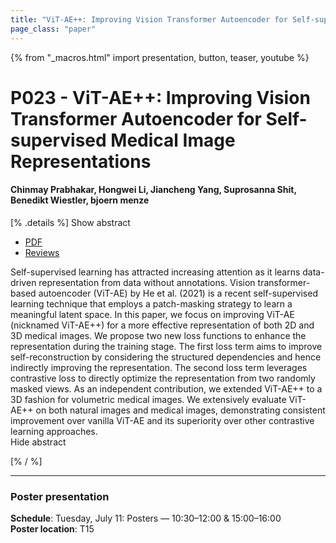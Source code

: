 ```yaml
---
title: "ViT-AE++: Improving Vision Transformer Autoencoder for Self-supervised Medical Image Representations"
page_class: "paper"
---
```


{% from "_macros.html" import presentation, button, teaser, youtube %}

# P023 - ViT-AE++: Improving Vision Transformer Autoencoder for Self-supervised Medical Image Representations

#### Chinmay Prabhakar, Hongwei Li, Jiancheng Yang, Suprosanna Shit, Benedikt Wiestler, bjoern menze


[% .details %]
<a class="toggle_visibility" data-selector=".abstract" data-level="3">Show abstract</a>
- <a href="https://openreview.net/pdf?id=2Aoi0VKPOWT">PDF</a>
- <a href="https://openreview.net/forum?id=2Aoi0VKPOWT">Reviews</a>

<p>
    <span class="abstract">
        Self-supervised learning has attracted increasing attention as it learns data-driven representation from data without annotations. Vision transformer-based autoencoder (ViT-AE) by He et al. (2021) is a recent self-supervised learning technique that employs a patch-masking strategy to learn a meaningful latent space. In this paper, we focus on improving ViT-AE (nicknamed ViT-AE++) for a more effective representation of both 2D and 3D medical images. We propose two new loss functions to enhance the representation during the training stage. The first loss term aims to improve self-reconstruction by considering the structured dependencies and hence indirectly improving the representation. The second loss term leverages contrastive loss to directly optimize the representation from two randomly masked views. As an independent contribution, we extended ViT-AE++ to a 3D fashion for volumetric medical images.  We extensively evaluate ViT-AE++ on both natural images and medical images, demonstrating consistent improvement over vanilla ViT-AE and its superiority over other contrastive learning approaches.
        <br>
        <span class="actions"><a class="toggle_visibility" data-level="2">Hide abstract</a></span>
    </span>
</p>
[% / %]

---


### Poster presentation

**Schedule**: Tuesday, July 11: Posters — 10:30–12:00 & 15:00–16:00<br>
**Poster location**: T15

